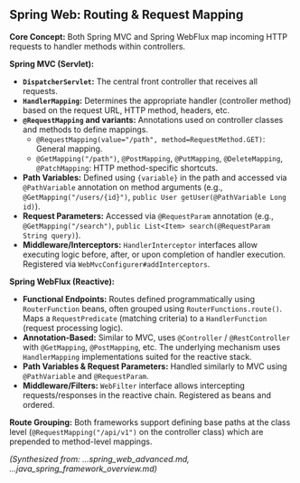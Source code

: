 ## Spring Web: Routing & Request Mapping

**Core Concept:** Both Spring MVC and Spring WebFlux map incoming HTTP requests to handler methods within controllers.

**Spring MVC (Servlet):**
*   **`DispatcherServlet`:** The central front controller that receives all requests.
*   **`HandlerMapping`:** Determines the appropriate handler (controller method) based on the request URL, HTTP method, headers, etc.
*   **`@RequestMapping` and variants:** Annotations used on controller classes and methods to define mappings.
    *   `@RequestMapping(value="/path", method=RequestMethod.GET)`: General mapping.
    *   `@GetMapping("/path")`, `@PostMapping`, `@PutMapping`, `@DeleteMapping`, `@PatchMapping`: HTTP method-specific shortcuts.
*   **Path Variables:** Defined using `{variable}` in the path and accessed via `@PathVariable` annotation on method arguments (e.g., `@GetMapping("/users/{id}")`, `public User getUser(@PathVariable Long id)`).
*   **Request Parameters:** Accessed via `@RequestParam` annotation (e.g., `@GetMapping("/search")`, `public List<Item> search(@RequestParam String query)`).
*   **Middleware/Interceptors:** `HandlerInterceptor` interfaces allow executing logic before, after, or upon completion of handler execution. Registered via `WebMvcConfigurer#addInterceptors`.

**Spring WebFlux (Reactive):**
*   **Functional Endpoints:** Routes defined programmatically using `RouterFunction` beans, often grouped using `RouterFunctions.route()`. Maps a `RequestPredicate` (matching criteria) to a `HandlerFunction` (request processing logic).
*   **Annotation-Based:** Similar to MVC, uses `@Controller` / `@RestController` with `@GetMapping`, `@PostMapping`, etc. The underlying mechanism uses `HandlerMapping` implementations suited for the reactive stack.
*   **Path Variables & Request Parameters:** Handled similarly to MVC using `@PathVariable` and `@RequestParam`.
*   **Middleware/Filters:** `WebFilter` interface allows intercepting requests/responses in the reactive chain. Registered as beans and ordered.

**Route Grouping:** Both frameworks support defining base paths at the class level (`@RequestMapping("/api/v1")` on the controller class) which are prepended to method-level mappings.

*(Synthesized from: ...spring_web_advanced.md, ...java_spring_framework_overview.md)*